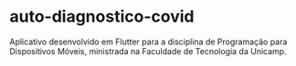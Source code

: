 # auto-diagnostico-covid
Aplicativo desenvolvido em Flutter para a disciplina de Programação para Dispositivos Móveis, ministrada na Faculdade de Tecnologia da Unicamp.
